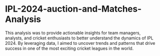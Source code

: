 # IPL-2024-auction-and-Matches-Analysis
This analysis was to provide actionable insights for team managers, analysts, and cricket enthusiasts to better understand the dynamics of IPL 2024. By leveraging data, I aimed to uncover trends and patterns that drive success in one of the most exciting cricket leagues in the world.
